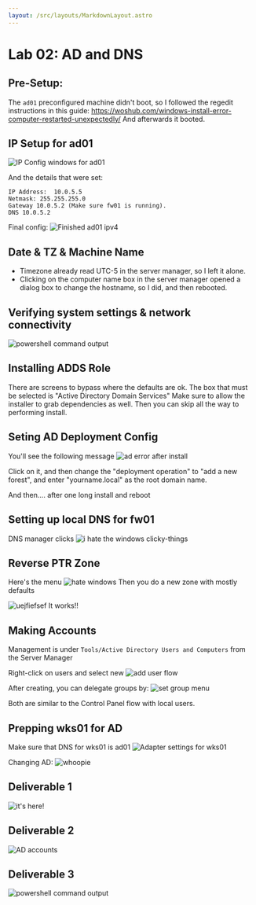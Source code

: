 ```yaml
---
layout: /src/layouts/MarkdownLayout.astro
---
```

# Lab 02: AD and DNS

## Pre-Setup:
The `ad01` preconfigured machine didn't boot, so I followed the regedit instructions in this guide: https://woshub.com/windows-install-error-computer-restarted-unexpectedly/
And afterwards it booted.

## IP Setup for ad01
![IP Config windows for ad01](/images/lab02_image.png)

And the details that were set:
```
IP Address:  10.0.5.5
Netmask: 255.255.255.0
Gateway 10.0.5.2 (Make sure fw01 is running).
DNS 10.0.5.2
```

Final config:
![Finished ad01 ipv4](/images/lab02_image-1.png)

## Date & TZ & Machine Name
* Timezone already read UTC-5 in the server manager, so I left it alone.
* Clicking on the computer name box in the server manager opened a dialog box to change the hostname, so I did, and then rebooted.

## Verifying system settings & network connectivity
![powershell command output](/images/lab02_image-2.png)

## Installing ADDS Role
There are screens to bypass where the defaults are ok.
The box that must be selected is "Active Directory Domain Services"
Make sure to allow the installer to grab dependencies as well.
Then you can skip all the way to performing install.

## Seting AD Deployment Config
You'll see the following message
![ad error after install](/images/lab02_image-3.png)

Click on it, and then change the "deployment operation" to "add a new forest", and enter "yourname.local" as the root domain name.

And then.... after one long install and reboot

## Setting up local DNS for fw01
DNS manager clicks
![i hate the windows clicky-things](/images/lab02_image-4.png)

## Reverse PTR Zone
Here's the menu
![hate windows](/images/lab02_image-5.png)
Then you do a new zone with mostly defaults

![uejfiefsef](/images/lab02_image-6.png)
It works!!

## Making Accounts
Management is under `Tools/Active Directory Users and Computers` from the Server Manager

Right-click on users and select new
![add user flow](/images/lab02_image-7.png)

After creating, you can delegate groups by:
![set group menu](/images/lab02_image-8.png)

Both are similar to the Control Panel flow with local users.

## Prepping wks01 for AD
Make sure that DNS for wks01 is ad01
![Adapter settings for wks01](/images/lab02_image-9.png)

Changing AD:
![whoopie](/images/lab02_image-10.png)

## Deliverable 1
![it's here!](/images/lab02_image-11.png)

## Deliverable 2
![AD accounts](/images/lab02_image-13.png)

## Deliverable 3
![powershell command output](/images/lab02_image-12.png)